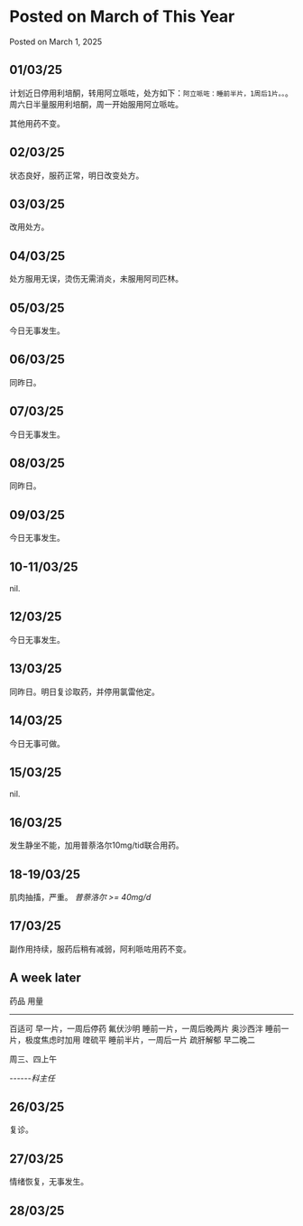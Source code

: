 # Posted on March of This Year

Posted on March 1, 2025

## 01/03/25

计划近日停用利培酮，转用阿立哌咗，处方如下：`阿立哌咗：睡前半片，1周后1片。。`。周六日半量服用利培酮，周一开始服用阿立哌咗。

其他用药不变。

## 02/03/25

状态良好，服药正常，明日改变处方。

## 03/03/25

改用处方。

## 04/03/25

处方服用无误，烫伤无需消炎，未服用阿司匹林。

## 05/03/25

今日无事发生。

## 06/03/25

同昨日。

## 07/03/25

今日无事发生。

## 08/03/25

同昨日。

## 09/03/25

今日无事发生。

## 10-11/03/25

nil.

## 12/03/25

今日无事发生。

## 13/03/25

同昨日。明日复诊取药，并停用氯雷他定。

## 14/03/25

今日无事可做。

## 15/03/25

nil.

## 16/03/25

发生静坐不能，加用普萘洛尔10mg/tid联合用药。

## 18-19/03/25

肌肉抽搐，严重。 *普萘洛尔 \>= 40mg/d*

## 17/03/25

副作用持续，服药后稍有减弱，阿利哌咗用药不变。

## A week later

  药品       用量
  ---------- --------------------------
  百适可     早一片，一周后停药
  氟伏沙明   睡前一片，一周后晚两片
  奥沙西泮   睡前一片，极度焦虑时加用
  喹硫平     睡前半片，一周后一片
  疏肝解郁   早二晚二

周三、四上午

*------科主任*

## 26/03/25

复诊。

## 27/03/25

情绪恢复，无事发生。

## 28/03/25

